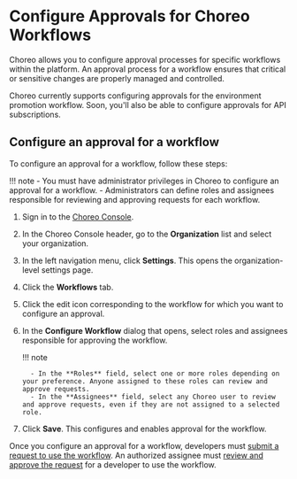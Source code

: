 # Configure Approvals for Choreo Workflows

Choreo allows you to configure approval processes for specific workflows within the platform. An approval process for a workflow ensures that critical or sensitive changes are properly managed and controlled.  

Choreo currently supports configuring approvals for the environment promotion workflow. Soon, you'll also be able to configure approvals for API subscriptions.

## Configure an approval for a workflow

To configure an approval for a workflow, follow these steps: 

!!! note
     - You must have administrator privileges in Choreo to configure an approval for a workflow.
     - Administrators can define roles and assignees responsible for reviewing and approving requests for each workflow.

1. Sign in to the [Choreo Console](https://console.choreo.dev/).
2. In the Choreo Console header, go to the **Organization** list and select your organization. 
3. In the left navigation menu, click **Settings**. This opens the organization-level settings page.
4. Click the **Workflows** tab.
5. Click the edit icon corresponding to the workflow for which you want to configure an approval.
6. In the **Configure Workflow** dialog that opens, select roles and assignees responsible for approving the workflow.

    !!! note

         - In the **Roles** field, select one or more roles depending on your preference. Anyone assigned to these roles can review and approve requests.
         - In the **Assignees** field, select any Choreo user to review and approve requests, even if they are not assigned to a selected role.

7. Click **Save**. This configures and enables approval for the workflow. 

Once you configure an approval for a workflow, developers must [submit a request to use the workflow](../develop-components/request-for-workflow-approval.md). An authorized assignee must [review and approve the request](./review-workflow-approval-requests.md) for a developer to use the workflow.
